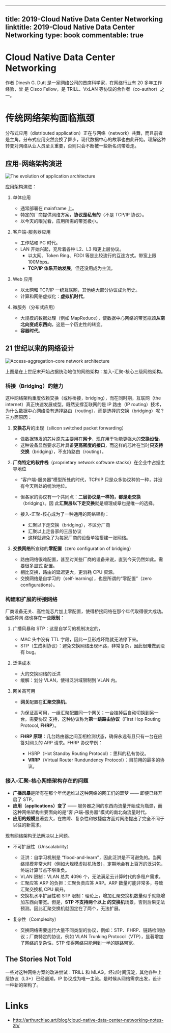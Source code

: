 
---
title: 2019-Cloud Native Data Center Networking
linktitle: 2019-Cloud Native Data Center Networking
type: book
commentable: true
---

# Cloud Native Data Center Networking

作者 Dinesh G. Dutt 是一家网络公司的首席科学家，在网络行业有 20 多年工作经验，曾 是 Cisco Fellow，是 TRILL、VxLAN 等协议的合作者（co-author）之一。

# 传统网络架构面临瓶颈

分布式应用（distributed application）正在与网络（network）共舞，而且前者是主角。分布式应用突然变换了舞步，现代数据中心的故事也由此开始。理解这种转变对网络从业人员至关重要，否则只会不断被一些新名词带着走。

## 应用-网络架构演进

![The evolution of application architecture](https://s3.ax1x.com/2021/01/25/sL9d2T.png)

应用架构演进：

1. 单体应用

   - 通常部署在 mainframe 上。
   - 特定的厂商提供网络方案，**协议是私有的**（不是 TCP/IP 协议）。
   - 以今天的眼光看，应用所需的带宽极小。

2. 客户端-服务器应用

   - 工作站和 PC 时代。
   - LAN 开始兴起，充斥着各种 L2、L3 和更上层协议。
     - 以太网、Token Ring、FDDI 等是比较流行的互连方式。带宽上限 100Mbps。
     - **TCP/IP 体系开始发展**，但还没用成为主流。

3. Web 应用

   - 以太网和 TCP/IP 一统互联网，其他绝大部分协议成为历史。
   - 计算和网络虚拟化：**虚拟机时代**。

4. 微服务（分布式应用）

   - 大规模的数据处理（例如 MapReduce），使数据中心网络的带宽瓶颈**从南北向变成东西向**，这是一个历史性的转变。
   - **容器时代**。

## 21 世纪以来的网络设计

![Access-aggregation-core network architecture](https://s3.ax1x.com/2021/01/25/sL9TZd.png)

上图是在上世纪末开始占据统治地位的网络架构：接入-汇聚-核心三级网络架构。

### 桥接（Bridging）的魅力

这种网络架构重度依赖交换（或称桥接，bridging），而在同时期，互联网（the internet）真正快速发展成型。既然支撑互联网的是 IP 路由（IP routing）技术，为什么数据中心网络没有选择路由（routing），而是选择的交换（bridging）呢？三方面原因：

1. **交换芯片**的出现（silicon switched packet forwarding）

   - 做数据转发的芯片原先主要用在**网卡**，现在用于功能更强大的**交换设备**。
   - 这种设备显然要求芯片具备**更高密度的接口**，而这样的芯片在当时**只支持交换**（bridging），不支持路由（routing）。

2. **厂商特定的软件栈**（proprietary network software stacks）在企业中占据主导地位

   - “客户端-服务器”模型所处的时代，TCP/IP 只是众多协议种的一种，并没有今天所处的统治地位。
   - 但各家的协议有一个共同点：**二层协议是一样的，都是走交换**（bridging）。因 此**汇聚层以下走交换**就是顺理成章也是唯一的选择。
   - 接入-汇聚-核心成为了一种通用的网络架构：

     - 汇聚以下走交换（bridging），不区分厂商
     - 汇聚以上走各家的三层协议
     - 这样就避免了为每家厂商的设备单独搭建一张网络。

3. **交换网络**所宣称的**零配置**（zero configuration of bridging）

   - 路由网络很难配置，甚至对某些厂商的设备来说，直到今天仍然如此。需要很多显式 配置。
   - 相比交换，路由的延迟更大，更消耗 CPU 资源。
   - 交换网络是自学习的（self-learning），也是所谓的“零配置”（zero configurations）。

### 构建和扩展的桥接网络

厂商设备无关、高性能芯片加上零配置，使得桥接网络在那个年代取得很大成功。但这种网 络也存在一些**限制**：

1. 广播风暴和 STP：这是自学习的机制决定的，

   - MAC 头中没有 TTL 字段，因此一旦形成环路就无法停下来。
   - STP（生成树协议）：避免交换网络出现环路，非常复杂，因此很难做到没有 bug。

2. 泛洪成本

   - 大的交换网络的泛洪
   - 缓解：划分 VLAN，使得泛洪域限制到 VLAN 内。

3. 网关高可用

   - **网关**配置在**汇聚交换机**。
   - 为保证高可用，一组汇聚配置同一个网关；一台挂掉后自动切换到另一台。需要协议 支持，这种协议称为**第一跳路由协议**（First Hop Routing Protocol, **FHRP**）。
   - **FHRP 原理**：几台路由器之间互相检测状态，确保永远有且只有一台在应答对网关的 ARP 请求。FHRP 协议举例：

     - HSRP（Hot Standby Routing Protocol）：思科的私有协议。
     - **VRRP**（Virtual Router Rundundency Protocol）：目前用的最多的协议。

### 接入-汇聚-核心网络架构存在的问题

- **广播风暴**是所有在那个年代运维过这种网络的网工们的噩梦 —— 即便已经开启了 STP。
- **应用（applications）变了** —— 服务器之间的东西向流量开始成为瓶颈，而这种网络架构主要面向的是“客 户端-服务器”模式的南北向流量时代。
- **应用的规模**显著变大，在故障、复杂性和敏捷度方面对网络提出了完全不同于以往的新需求。

现有网络架构无法解决以上问题。

- 不可扩展性（Unscalability）

  - 泛洪：自学习机制是 “flood-and-learn”，因此泛洪是不可避免的。当网络规模非常大时（例如大规模虚拟机场景），定期地会有上百万的泛洪包，终端计算节点不堪重负。
  - VLAN 限制：VLAN 总共 4096 个，无法满足云计算时代的多租户需求。
  - 汇聚应答 ARP 的负担：汇聚负责应答 ARP。ARP 数量可能非常多，导致汇聚交换机 CPU 飙升。
  - 交换机水平扩展性和 STP 限制：理论上，增加汇聚交换机数量似乎就能增加东西向带宽。但是，**STP 不支持两个以上 的交换机**场景，否则后果无法预测。因此汇聚交换机就固定在了两个，无法扩展。

- 复杂性（Complexity）
  - 交换网络需要运行大量不同类型的协议，例如：STP、FHRP、链路检测协议；厂商特定的协议，例如 VLAN Trunking Protocol（VTP），显著增加了网络的复杂性，STP 使得网络只能用到一半的链路带宽。

## The Stories Not Told

一些对这种网络方案的改进尝试：TRILL 和 MLAG。经过时间沉淀，其他各种上层协议（L3+）已经退潮，IP 协议成为唯一主流。是时候从网络需求出发，设计一种新的架构了。

# Links

- http://arthurchiao.art/blog/cloud-native-data-center-networking-notes-zh/

    